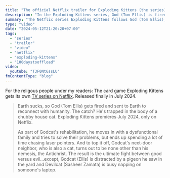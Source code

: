 ```yaml
---
title: "The official Netflix trailer for Exploding Kittens (the series) is out"
description: "In the Exploding Kittens series, God (Tom Ellis) is fired, reborn as a cat, and faces off against Devilcat (Sasheer Zamata) on Earth while distracted by laser pointers and pigeons."
summary: "The Netflix series Exploding Kittens follows God (Tom Ellis), fired and reborn as a cat, who moves in with a dysfunctional family to reconnect with humanity. While facing his nemesis Devilcat (Sasheer Zamata), Godcat gets sidetracked by chasing laser pointers and pigeons, leading to comedic clashes between good and evil."
type: "video"
date: "2024-05-12T21:20:20+07:00"
tags:
  - "series"
  - "trailer"
  - "video"
  - "netflix"
  - "exploding-kittens"
  - "100daystooffload"
video:
  youtube: "T3F0Nt6ssLU"
fmContentType: "blog"
---
```


For the religous people under my readers: The card game Exploding Kittens gets its own [TV series on Netflix](https://www.netflix.com/title/81459282). Released finally in July 2024.

> Earth sucks, so God (Tom Ellis) gets fired and sent to Earth to reconnect with humanity. The catch? He's trapped in the body of a chubby house cat. Exploding Kittens premieres July 2024, only on Netflix.
>
> As part of Godcat's rehabilitation, he moves in with a dysfunctional family and tries to solve their problems, but ends up spending a lot of time chasing laser pointers. And to top it off, Godcat's next-door neighbor, who is also a cat, turns out to be none other than his nemesis, the Antichrist. The result is the ultimate fight between good versus evil…except, Godcat (Ellis) is distracted by a pigeon he saw in the yard and Devilcat (Sasheer Zamata) is busy napping on someone's laptop.
